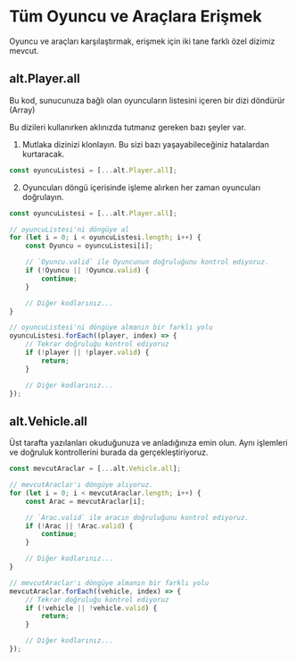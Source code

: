 # Tüm Oyuncu ve Araçlara Erişmek

Oyuncu ve araçları karşılaştırmak, erişmek için iki tane farklı özel dizimiz mevcut.

## alt.Player.all

Bu kod, sunucunuza bağlı olan oyuncuların listesini içeren bir dizi döndürür (Array)

Bu dizileri kullanırken aklınızda tutmanız gereken bazı şeyler var.

1. Mutlaka dizinizi klonlayın. Bu sizi bazı yaşayabileceğiniz hatalardan kurtaracak.

```js
const oyuncuListesi = [...alt.Player.all];
```

2. Oyuncuları döngü içerisinde işleme alırken her zaman oyuncuları doğrulayın.

```js
const oyuncuListesi = [...alt.Player.all];

// oyuncuListesi'ni döngüye al
for (let i = 0; i < oyuncuListesi.length; i++) {
    const Oyuncu = oyuncuListesi[i];

    // `Oyuncu.valid` ile Oyuncunun doğruluğunu kontrol ediyoruz.
    if (!Oyuncu || !Oyuncu.valid) {
        continue;
    }

    // Diğer kodlarınız...
}

// oyuncuListesi'ni döngüye almanın bir farklı yolu
oyuncuListesi.forEach((player, index) => {
    // Tekrar doğruluğu kontrol ediyoruz
    if (!player || !player.valid) {
        return;
    }

    // Diğer kodlarınız...
});
```

## alt.Vehicle.all

Üst tarafta yazılanları okuduğunuza ve anladığınıza emin olun. Aynı işlemleri ve doğruluk kontrollerini burada da gerçekleştiriyoruz.

```js
const mevcutAraclar = [...alt.Vehicle.all];

// mevcutAraclar'ı döngüye alıyoruz.
for (let i = 0; i < mevcutAraclar.length; i++) {
    const Arac = mevcutAraclar[i];

    // `Arac.valid` ile aracın doğruluğunu kontrol ediyoruz.
    if (!Arac || !Arac.valid) {
        continue;
    }

    // Diğer kodlarınız...
}

// mevcutAraclar'ı döngüye almanın bir farklı yolu
mevcutAraclar.forEach((vehicle, index) => {
    // Tekrar doğruluğu kontrol ediyoruz
    if (!vehicle || !vehicle.valid) {
        return;
    }

    // Diğer kodlarınız...
});
```
